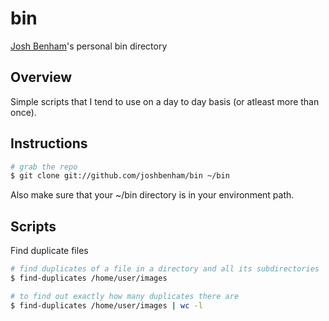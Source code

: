 bin
===

[Josh Benham](http://joshbenham.net)'s personal bin directory


Overview
--------

Simple scripts that I tend to use on a day to day basis (or atleast more than once).


Instructions
------------
```sh
# grab the repo
$ git clone git://github.com/joshbenham/bin ~/bin
```

Also make sure that your ~/bin directory is in your environment path.


Scripts
-------

Find duplicate files

```sh
# find duplicates of a file in a directory and all its subdirectories
$ find-duplicates /home/user/images

# to find out exactly how many duplicates there are
$ find-duplicates /home/user/images | wc -l
```
